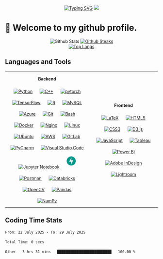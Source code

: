 <p align="center"> 
  <a href="https://git.io/typing-svg"><img src="https://readme-typing-svg.demolab.com?font=Fira+Code&size=16&pause=1000&color=45F74B&background=000000E1&center=true&vCenter=true&width=160&height=29&lines=Visitor+Counts%3A" alt="Typing SVG" /></a>
  <img src="https://profile-counter.deno.dev/selichuyi/count.svg" />
</p>

👋 Welcome to my github profile.
=====

<!-- 
- 🔭 I’m currently working on ...
- 🌱 I’m currently learning ...
- 👯 I’m looking to collaborate on ...
- 🤔 I’m looking for help with ...
- 💬 Ask me about ...
- 📫 How to reach me: ...
- 😄 Pronouns: ...
- ⚡ Fun fact: ...
-->


<!-- 
[![WakaTime stats](https://github-readme-stats.vercel.app/api/wakatime?username=selin)](https://github.com/anuraghazra/github-readme-stats)
![profile views](https://komarev.com/ghpvc/?username=selichuyi)
  <a href="https://github.com/anuraghazra/github-readme-stats"><img src="https://github-readme-stats.vercel.app/api/top-langs/?username=selichuyi&layout=compact&title_color=eb8921" alt="Top Langs" /></a> 
  <a href="https://git.io/streak-stats"><img src="https://streak-stats.demolab.com?user=selin" alt="Github Steaks" /></a> <br>
  <a href="https://github.com/ryo-ma/github-profile-trophy"><img src="https://github-profile-trophy.vercel.app/?username=selichuyi" alt="selichuyi" /></a>
  <a href="https://github.com/anuraghazra/github-readme-stats"><img src="https://github-readme-stats-selinaver.vercel.app/api/wakatime?username=selin&layout=compact&title_color=eb8921" alt="wakatime"></a> 
-->
<!-- ###################################################################### Metrics ###################################################################### -->
<p align="center"> 
  <a><img src="https://github-readme-stats-selinaver.vercel.app/api?username=selichuyi&count_private=true&show_icons=true&bg_color=00000000&title_color=eb8921&icon_color=eb8921&text_color=black&hide_rank=true" alt="Github Stats"></a> 
  <a href="https://git.io/streak-stats"><img src="https://github-readme-streak-stats-sage-chi.vercel.app?user=selichuyi&card_width=490&mode=weekly&count_private=true" alt="Github Steaks" /></a> <br>
  <a href="https://github.com/anuraghazra/github-readme-stats"><img src="https://github-readme-stats-selinaver.vercel.app/api/top-langs/?username=selichuyi&layout=compact&title_color=eb8921&count_private=true" alt="Top Langs" /></a> 
</p>




## Languages and Tools
<table><tr><td valign="center" width="55%">

<p align="center"><b>Backend</b></p>
<div align="center">  
  <a href="https://www.python.org/" target="_blank"><img style="margin: 10px" src="https://profilinator.rishav.dev/skills-assets/python-original.svg" alt="Python" height="30" /></a>  
  <a href="https://www.cplusplus.com/" target="_blank"><img style="margin: 10px" src="https://profilinator.rishav.dev/skills-assets/cplusplus-original.svg" alt="C++" height="30" /></a>  
  <a href="https://pytorch.org/" target="_blank"><img style="margin: 10px" src="https://profilinator.rishav.dev/skills-assets/pytorch-icon.svg" alt="pytorch" height="30" /></a>  
  <a href="https://www.tensorflow.org/" target="_blank"><img style="margin: 10px" src="https://profilinator.rishav.dev/skills-assets/tensorflow-icon.svg" alt="TensorFlow" height="30" /></a>  
  <a href="https://www.r-project.org/" target="_blank"><img style="margin: 10px" src="https://profilinator.rishav.dev/skills-assets/r.svg" alt="R" height="30" /></a>  
  <a href="https://www.mysql.com/" target="_blank"><img style="margin: 10px" src="https://profilinator.rishav.dev/skills-assets/mysql-original-wordmark.svg" alt="MySQL" height="30" /></a>  
  <a href="https://azure.microsoft.com/en-in/" target="_blank"><img style="margin: 10px" src="https://profilinator.rishav.dev/skills-assets/microsoft_azure-icon.svg" alt="Azure" height="30" /></a>  
  <a href="https://github.com/" target="_blank"><img style="margin: 10px" src="https://profilinator.rishav.dev/skills-assets/git-scm-icon.svg" alt="Git" height="30" /></a>  
  <a href="https://www.gnu.org/software/bash/" target="_blank"><img style="margin: 10px" src="https://profilinator.rishav.dev/skills-assets/gnu_bash-icon.svg" alt="Bash" height="30" /></a>  
  <a href="https://www.docker.com/" target="_blank"><img style="margin: 10px" src="https://profilinator.rishav.dev/skills-assets/docker-original-wordmark.svg" alt="Docker" height="30" /></a>  
  <a href="https://www.nginx.com/" target="_blank"><img style="margin: 10px" src="https://profilinator.rishav.dev/skills-assets/nginx-original.svg" alt="Nginx" height="30" /></a>  
  <a href="https://www.linux.org/" target="_blank"><img style="margin: 10px" src="https://profilinator.rishav.dev/skills-assets/linux-original.svg" alt="Linux" height="30" /></a>  
  <a href="https://ubuntu.com/"><img style="margin: 10px" height="30" src="https://raw.githubusercontent.com/marwin1991/profile-technology-icons/refs/heads/main/icons/ubuntu.png" alt="Ubuntu" /></a>
  <a href="https://aws.amazon.com/" target="_blank"><img style="margin: 10px" src="https://profilinator.rishav.dev/skills-assets/amazonwebservices-original-wordmark.svg" alt="AWS" height="30" /></a> 
  <a href="https://about.gitlab.com/"><img style="margin: 10px" height="30" src="https://raw.githubusercontent.com/marwin1991/profile-technology-icons/refs/heads/main/icons/gitlab.png" alt="GitLab" /></a>
  <a href="https://www.jetbrains.com/pycharm/"><img style="margin: 10px" height="30" src="https://raw.githubusercontent.com/marwin1991/profile-technology-icons/refs/heads/main/icons/pycharm.png" alt="PyCharm" /></a>
  <a href="https://code.visualstudio.com/"><img style="margin: 10px" height="30" src="https://raw.githubusercontent.com/marwin1991/profile-technology-icons/refs/heads/main/icons/visual_studio_code.png" alt="Visual Studio Code" /></a>
  <a href="https://jupyter.org/"><img style="margin: 10px" height="30" src="https://raw.githubusercontent.com/marwin1991/profile-technology-icons/refs/heads/main/icons/jupyter_notebook.png" alt="Jupyter Notebook" /></a>
  <a href="https://fastapi.tiangolo.com/"><img style="margin: 10px" src="https://github.com/selichuyi/selichuyi/blob/master/images/fastapi.svg" alt="FastAPI" height="30" /></a>
  <a href="https://www.postman.com/"><img style="margin: 10px" height="30" src="https://raw.githubusercontent.com/marwin1991/profile-technology-icons/refs/heads/main/icons/postman.png" alt="Postman" /></a>
  <a href="https://www.databricks.com/"><img style="margin: 10px" height="30" src="https://raw.githubusercontent.com/marwin1991/profile-technology-icons/refs/heads/main/icons/databricks.png" alt="Databricks" /></a>
  <a href="https://opencv.org/" target="_blank"><img style="margin: 10px" src="https://profilinator.rishav.dev/skills-assets/opencv-icon.svg" alt="OpenCV" height="30" /></a>  
  <a href="https://pandas.pydata.org/"><img style="margin: 10px" height="30" src="https://raw.githubusercontent.com/marwin1991/profile-technology-icons/refs/heads/main/icons/pandas.png" alt="Pandas" /></a>
  <a href="https://numpy.org/"><img style="margin: 10px" height="30" src="https://raw.githubusercontent.com/marwin1991/profile-technology-icons/refs/heads/main/icons/numpy.png" alt="NumPy" /></a>
</div>
</td><td valign="center" width="45%">

<p align="center"><b>Frontend</b></p>
<div align="center">  
<a href="https://www.latex-project.org/" target="_blank"><img style="margin: 10px" src="https://profilinator.rishav.dev/skills-assets/latex.png" alt="LaTeX" height="30" /></a>  
<a href="https://en.wikipedia.org/wiki/HTML5" target="_blank"><img style="margin: 10px" src="https://profilinator.rishav.dev/skills-assets/html5-original-wordmark.svg" alt="HTML5" height="30" /></a>  
<a href="https://www.w3schools.com/css/" target="_blank"><img style="margin: 10px" src="https://profilinator.rishav.dev/skills-assets/css3-original-wordmark.svg" alt="CSS3" height="30" /></a>  
<a href="https://d3js.org/" target="_blank"><img style="margin: 10px" src="https://profilinator.rishav.dev/skills-assets/d3js-original.svg" alt="D3.js" height="30" /></a>  
<a href="https://www.javascript.com/" target="_blank"><img style="margin: 10px" src="https://profilinator.rishav.dev/skills-assets/javascript-original.svg" alt="JavaScript" height="30" /></a>  
<a href="https://www.tableau.com/" target="_blank"><img style="margin: 10px" src="https://profilinator.rishav.dev/skills-assets/tableau.svg" alt="Tableau" height="30" /></a>  
<a href="https://powerbi.microsoft.com/en-us/" target="_blank"><img style="margin: 10px" src="https://profilinator.rishav.dev/skills-assets/powerbi.png" alt="Power Bi" height="30" /></a>  
<a href="https://www.adobe.com/in/products/indesign.html" target="_blank"><img style="margin: 10px" src="https://profilinator.rishav.dev/skills-assets/adobeindesign.svg" alt="Adobe InDesign" height="30" /></a>  
<a href="https://www.adobe.com/products/photoshop-lightroom.html" target="_blank"><img style="margin: 10px" src="https://profilinator.rishav.dev/skills-assets/lightroom.png" alt="Lightroom" height="30" /></a>  
</div>
</td></tr></table>  


## Coding Time Stats

<!--START_SECTION:waka-->

```true
From: 22 July 2025 - To: 29 July 2025

Total Time: 0 secs

Other   3 hrs 31 mins   █████████████████████████   100.00 %
```

<!--END_SECTION:waka-->







